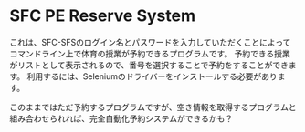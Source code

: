 # SFC PE Reserve System
これは、SFC-SFSのログイン名とパスワードを入力していただくことによってコマンドライン上で体育の授業が予約できるプログラムです。
予約できる授業がリストとして表示されるので、番号を選択することで予約をすることができます。
利用するには、Seleniumのドライバーをインストールする必要があります。

このままではただ予約するプログラムですが、空き情報を取得するプログラムと組み合わせられれば、完全自動化予約システムができるかも？
